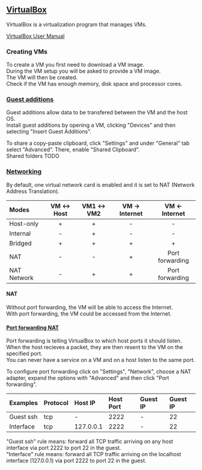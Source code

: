 ## [VirtualBox](https://www.virtualbox.org/)

VirtualBox is a virtualization program that manages VMs.

[VirtualBox User Manual](https://www.virtualbox.org/manual/UserManual.html)

### Creating VMs

To create a VM you first need to download a VM image.  
During the VM setup you will be asked to provide a VM image.  
The VM will then be created.  
Check if the VM has enough memory, disk space and processor cores.  

### [Guest additions](https://www.virtualbox.org/manual/ch04.html)

Guest additions allow data to be transfered between the VM and the host OS.  
Install guest additions by opening a VM, clicking "Devices" and then selecting "Insert Guest Additions".  

To share a copy-paste clipboard, click "Settings" and under "General" tab select "Advanced". There, enable "Shared Clipboard".  
Shared folders TODO  

### [Networking](https://www.virtualbox.org/manual/ch06.html)

By default, one virtual network card is enabled and it is set to NAT (Network Address Translation).  

| Modes | VM <-> Host | VM1 <-> VM2 | VM -> Internet | VM <- Internet |
| :--- | :---: | :---: | :---: | :---: |
| Host-only | + | + | - | - |
| Internal | - | + | - | - |
| Bridged | + | + | + | + |
| NAT | - | - | + | Port forwarding |
| NAT Network | - | + | + | Port forwarding |

#### NAT

Without port forwarding, the VM will be able to access the Internet.  
With port forwarding, the VM could be accessed from the Internet.  

#### [Port forwarding NAT](https://www.virtualbox.org/manual/ch06.html#natforward)

Port forwarding is telling VirtualBox to which host ports it should listen.  
When the host recieves a packet, they are then resent to the VM on the specified port.  
You can never have a service on a VM and on a host listen to the same port.  
 
To configure port forwarding click on "Settings", "Network", choose a NAT adapter, expand the options with "Advanced" and then click "Port forwarding".  

| Examples | Protocol | Host IP | Host Port | Guest IP | Guest IP |
| :--- | :--- | :--- | :--- | :--- | :--- |
| Guest ssh | tcp | - | 2222 | - | 22 |
| Interface | tcp | 127.0.0.1 | 2222 | - | 22 |

"Guest ssh" rule means: forward all TCP traffic arriving on any host interface via port 2222 to port 22 in the guest.  
"Interface" rule means: forward all TCP traffic arriving on the localhost interface (127.0.0.1) via port 2222 to port 22 in the guest.  

